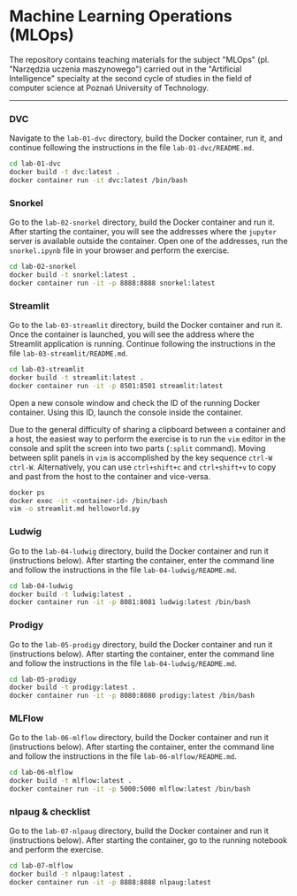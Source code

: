 # Machine Learning Operations (MLOps)

The repository contains teaching materials for the subject "MLOps" (pl. "Narzędzia uczenia maszynowego") carried out in the "Artificial Intelligence" specialty at the second cycle of studies in the field of computer science at Poznań University of Technology.

---

### DVC

Navigate to the `lab-01-dvc` directory, build the Docker container, run it, and continue following the instructions in the file `lab-01-dvc/README.md`.

```bash
cd lab-01-dvc
docker build -t dvc:latest .
docker container run -it dvc:latest /bin/bash
```

### Snorkel

Go to the `lab-02-snorkel` directory, build the Docker container and run it. After starting the container, you will see the addresses where the `jupyter` server is available outside the container. Open one of the addresses, run the `snorkel.ipynb` file in your browser and perform the exercise.

```bash
cd lab-02-snorkel
docker build -t snorkel:latest .
docker container run -it -p 8888:8888 snorkel:latest
```

### Streamlit

Go to the `lab-03-streamlit` directory, build the Docker container and run it. Once the container is launched, you will see the address where the Streamlit application is running. Continue following the instructions in the file `lab-03-streamlit/README.md`.

```bash
cd lab-03-streamlit
docker build -t streamlit:latest .
docker container run -it -p 8501:8501 streamlit:latest
```

Open a new console window and check the ID of the running Docker container. Using this ID, launch the console inside the container.

Due to the general difficulty of sharing a clipboard between a container and a host, the easiest way to perform the exercise is to run the `vim` editor in the console and split the screen into two parts (`:split` command). Moving between split panels in `vim` is accomplished by the key sequence `ctrl-W ctrl-W`.
Alternatively, you can use `ctrl+shift+c` and `ctrl+shift+v` to copy and past from the host to the container and vice-versa.


```bash
docker ps
docker exec -it <container-id> /bin/bash
vim -o streamlit.md helloworld.py 
```

### Ludwig

Go to the `lab-04-ludwig` directory, build the Docker container and run it (instructions below). After starting the container, enter the command line and follow the instructions in the file `lab-04-ludwig/README.md`.

```bash
cd lab-04-ludwig
docker build -t ludwig:latest .
docker container run -it -p 8081:8081 ludwig:latest /bin/bash
```

### Prodigy

Go to the `lab-05-prodigy` directory, build the Docker container and run it (instructions below). After starting the container, enter the command line and follow the instructions in the file `lab-04-ludwig/README.md`.

```bash
cd lab-05-prodigy
docker build -t prodigy:latest .
docker container run -it -p 8080:8080 prodigy:latest /bin/bash
```

### MLFlow

Go to the `lab-06-mlflow` directory, build the Docker container and run it (instructions below). After starting the container, enter the command line and follow the instructions in the file `lab-06-mlflow/README.md`.

```bash
cd lab-06-mlflow
docker build -t mlflow:latest .
docker container run -it -p 5000:5000 mlflow:latest /bin/bash
```

### nlpaug & checklist

Go to the `lab-07-nlpaug` directory, build the Docker container and run it (instructions below). After starting the container, go to the running notebook and perform the exercise.

```bash
cd lab-07-mlflow
docker build -t nlpaug:latest .
docker container run -it -p 8888:8888 nlpaug:latest
```
